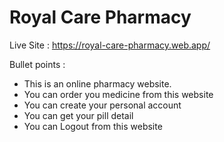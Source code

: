 # Royal Care Pharmacy

Live Site : https://royal-care-pharmacy.web.app/

Bullet points :

- This is an online pharmacy website.
- You can order you medicine from this website
- You can create your personal account
- You can get your pill detail
- You can Logout from this website
